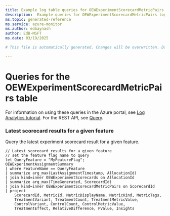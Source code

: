 ```yaml
---
title: Example log table queries for OEWExperimentScorecardMetricPairs
description:  Example queries for OEWExperimentScorecardMetricPairs log table
ms.topic: generated-reference
ms.service: azure-monitor
ms.author: edbaynash
author: EdB-MSFT
ms.date: 03/19/2025

# This file is automatically generated. Changes will be overwritten. Do not change this file directly. 

---
```


# Queries for the OEWExperimentScorecardMetricPairs table

For information on using these queries in the Azure portal, see [Log Analytics tutorial](/azure/azure-monitor/logs/log-analytics-tutorial). For the REST API, see [Query](/rest/api/loganalytics/query).


### Latest scorecard results for a given feature  


Query the latest experiment scorecard result for a given feature.  

```query
// Latest scorecard results for a given feature
// set the feature flag name to query
let QueryFeature = "MyFeatureFlag";
OEWExperimentAssignmentSummary
| where FeatureName == QueryFeature
| summarize arg_max(LastAssignmentTimestamp, AllocationId)
| join kind=inner OEWExperimentScorecards on AllocationId
| summarize arg_max(TimeGenerated, ScorecardId)
| join kind=inner OEWExperimentScorecardMetricPairs on ScorecardId
| project
    ScorecardId, MetricId, MetricDisplayName, MetricKind, MetricTags,
    TreatmentVariant, TreatmentCount, TreatmentMetricValue,
    ControlVariant, ControlCount, ControlMetricValue,
    TreatmentEffect, RelativeDifference, PValue, Insights
```

